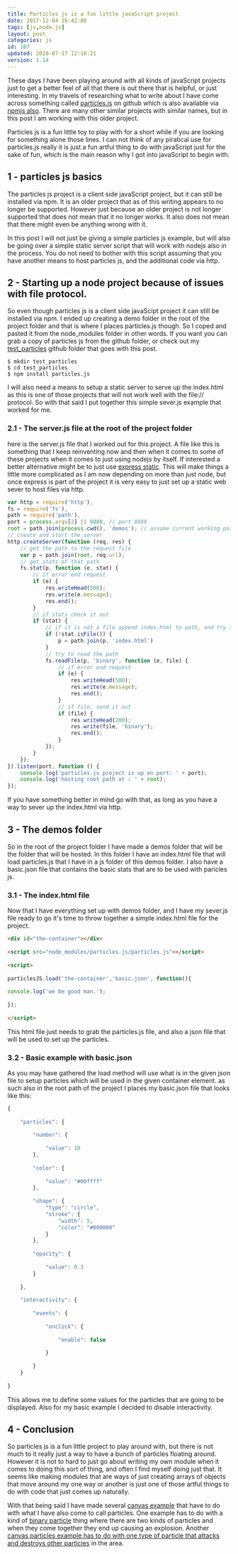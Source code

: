 ```yaml
---
title: Particles js is a fun little javaScript project
date: 2017-12-04 16:42:00
tags: [js,node.js]
layout: post
categories: js
id: 107
updated: 2020-07-17 12:18:21
version: 1.14
---
```


These days I have been playing around with all kinds of javaScript projects just to get a better feel of all that there is out there that is helpful, or just interesting. In my travels of researching what to write about I have come across something called [particles.js](https://github.com/VincentGarreau/particles.js) on github which is also available via [npmjs also](https://www.npmjs.com/package/particles.js). There are many other similar projects with similar names, but in this post I am working with this older project.

Particles js is a fun little toy to play with for a short while if you are looking for something alone those lines. I can not think of any piratical use for particles.js really it is just a fun artful thing to do with javaScript just for the sake of fun, which is the main reason why I got into javaScript to begin with.

<!-- more -->

## 1 - particles js basics

The particles js project is a client side javaScript project, but it can still be installed via npm. It is an older project that as of this writing appears to no longer be supported. However just because an older project is not longer supported that does not mean that it no longer works. It also does not mean that there might even be anything wrong with it.

In this post I will not just be giving a simple particles js example, but will also be going over a simple static server script that will work with nodejs also in the process. You do not need to bother with this script assuming that you have another means to host particles js, and the additional code via http.

## 2 - Starting up a node project because of issues with file protocol.

So even though particles js is a client side javaScipt project it can still be installed via npm. I ended up creating a demo folder in the root of the project folder and that is where I places particles.js though. So I coped and pasted it from the node_modules folder in other words. If you want you can grab a copy of particles js from the github folder, or check out my [test_particles](https://github.com/dustinpfister/test_particles) github folder that goes with this post.

```
$ mkdir test_particles
$ cd test_particles
$ npm install particles.js
```

I will also need a means to setup a static server to serve up the index.html as this is one of those projects that will not work well with the file:// protocol. So with that said I put together this simple sever.js example that worked for me.

### 2.1 - The server.js file at the root of the project folder

here is the server.js file that I worked out for this project. A file like this is something that I keep reinventing now and then when it comes to some of these projects when it comes to just using nodejs by itself. If interested a better alternative might be to just use [express static](/2018/05/24/express-static/). This will make things a little more complicated as I am now depending on more than just node, but once express is part of the project it is very easy to just set up a static web sever to host files via http.

```js
var http = require('http'),
fs = require('fs'),
path = require('path'),
port = process.argv[2] || 8888, // port 8888
root = path.join(process.cwd(), 'demos'); // assume current working path is root
// create and start the server
http.createServer(function (req, res) {
    // get the path to the request file
    var p = path.join(root, req.url);
    // get stats of that path
    fs.stat(p, function (e, stat) {
        // if error end request
        if (e) {
            res.writeHead(500);
            res.write(e.message);
            res.end();
        }
        // if stats check it out
        if (stat) {
            // if it is not a file append index.html to path, and try that
            if (!stat.isFile()) {
                p = path.join(p, 'index.html')
            }
            // try to read the path
            fs.readFile(p, 'binary', function (e, file) {
                // if error end request
                if (e) {
                    res.writeHead(500);
                    res.write(e.message);
                    res.end();
                }
                // if file, send it out
                if (file) {
                    res.writeHead(200);
                    res.write(file, 'binary');
                    res.end();
                }
            });
        }
    });
}).listen(port, function () {
    console.log('particles.js project is up on port: ' + port);
    console.log('hosting root path at : ' + root);
});
```

If you have something better in mind go with that, as long as you have a way to sever up the index.html via http.

## 3 - The demos folder


So in the root of the project folder I have made a demos folder that will be the folder that will be hosted. In this folder I have an index.html file that will load particles.js that I have in a js folder of this demos folder. I also have a basic.json file that contains the basic stats that are to be used with paricles js.

### 3.1 - The index.html file

Now that I have everything set up with demos folder, and I have my sever.js file ready to go it's time to throw together a simple index.html file for the project.

```html
<div id="the-container"></div>
 
<script src="node_modules/particles.js/particles.js"></script>
 
<script>
 
particlesJS.load('the-container','basic.json', function(){
 
console.log('we be good man.');
 
});
 
</script>
```

This html file just needs to grab the particles.js file, and also a json file that will be used to set up the particles.

### 3.2 - Basic example with basic.json

As you may have gathered the load method will use what is in the given json file to setup particles which will be used in the given container element. as such also in the root path of the project I places my basic.json file that looks like this:

```js
{
 
    "particles": {
 
        "number": {
 
            "value": 10
        },
 
        "color": {
 
            "value": "#00ffff"
        },
 
        "shape": {
            "type": "circle",
            "stroke": {
                "width": 5,
                "color": "#000000"
            }
        },
 
        "opacity": {
 
            "value": 0.3
        }
 
    },
 
    "interactivity": {
 
        "events": {
 
            "onclick": {
 
                "enable": false
 
            }
 
        }
    }
 
}
```

This allows me to define some values for the particles that are going to be displayed. Also for my basic example I decided to disable interactivity.

## 4 - Conclusion

So particles js is a fun little project to play around with, but there is not much to it really just a way to have a bunch of particles floating around. However it is not to hard to just go about writing my own module when it comes to doing this sort of thing, and often I find myself doing just that. It seems like making modules that are ways of just creating arrays of objects that move around my one way or another is just one of those artful things to do with code that just comes up naturally.

With that being said I have made several [canvas example](/2020/03/23/canvas-example/) that have to do with what I have also come to call particles. One example has to do with a kind of [binary particle](/2020/03/18/canvas-example-particles-binary/) thing where there are two kinds of particles and when they come together they end up causing an explosion. Another [canvas particles example has to do with one type of particle that attacks and destroys other particles](/2020/04/13/canvas-example-particles-search-destroy-and-spawn/) in the area.